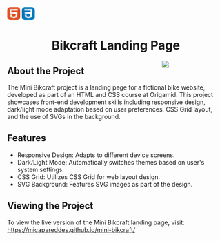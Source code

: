 <body>
  <head>
  <div align=corner> <!--*used languages icones*-->
    <img src="https://raw.githubusercontent.com/tandpfun/skill-icons/993782dbef600360a61a4393555f3afc0e3c61b1/icons/HTML.svg" width="30px"> 
    <img src="https://raw.githubusercontent.com/tandpfun/skill-icons/993782dbef600360a61a4393555f3afc0e3c61b1/icons/CSS.svg" width="30px">
    
  </div>
    <div align=center>
    <h1>Bikcraft Landing Page</h1>
    <img align=right src="http://img.shields.io/static/v1?label=STATUS&message=COMPLETE&color=GREEN&style=for-the-badge" width="145px"/>
  </div>
    <h2>About the Project</h2>
    <p>
        The Mini Bikcraft project is a landing page for a fictional bike website, developed as part of an HTML and CSS course at Origamid. This project showcases front-end development skills including responsive design, dark/light mode adaptation based on user preferences, CSS Grid layout, and the use of SVGs in the background.
    </p>
    <h2>Features</h2>
    <ul>
        <li>Responsive Design: Adapts to different device screens.</li>
        <li>Dark/Light Mode: Automatically switches themes based on user's system settings.</li>
        <li>CSS Grid: Utilizes CSS Grid for web layout design.</li>
        <li>SVG Background: Features SVG images as part of the design.</li>
    </ul>
    <h2>Viewing the Project</h2>
    <p>
        To view the live version of the Mini Bikcraft landing page, visit: <a href="https://micapareddes.github.io/mini-bikcraft/" target="_blank">https://micapareddes.github.io/mini-bikcraft/</a>
    </p>
</body>

